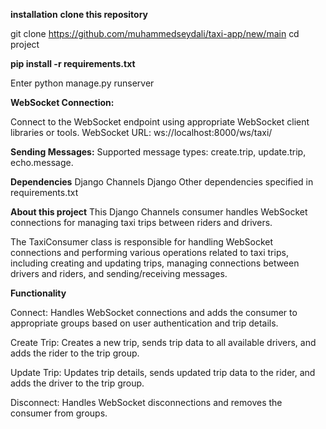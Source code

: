 **installation**
**clone this repository**

git clone https://github.com/muhammedseydali/taxi-app/new/main
cd project

**pip install -r requirements.txt**

Enter
python manage.py runserver

**WebSocket Connection:**

Connect to the WebSocket endpoint using appropriate WebSocket client libraries or tools.
WebSocket URL: ws://localhost:8000/ws/taxi/

**Sending Messages:**
Supported message types: create.trip, update.trip, echo.message.



**Dependencies**
Django Channels
Django
Other dependencies specified in requirements.txt



**About this project**
This Django Channels consumer handles WebSocket connections for managing taxi trips between riders and drivers.



The TaxiConsumer class is responsible for handling WebSocket connections and performing various operations related to taxi trips, including creating and updating trips, managing connections between drivers and riders, and sending/receiving messages.


**Functionality**

Connect: Handles WebSocket connections and adds the consumer to appropriate groups based on user authentication and trip details.

Create Trip: Creates a new trip, sends trip data to all available drivers, and adds the rider to the trip group.

Update Trip: Updates trip details, sends updated trip data to the rider, and adds the driver to the trip group.

Disconnect: Handles WebSocket disconnections and removes the consumer from groups.

